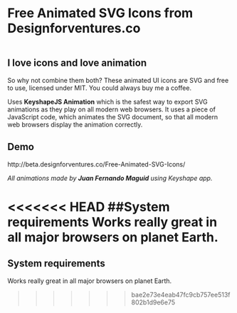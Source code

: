 
<h1 id="freeanimatedsvgiconsfromdesignforventures.co">Free Animated SVG Icons from Designforventures.co</h1>

<p><img src="http://beta.designforventures.co/Free-Animated-SVG-Icons/warehouse/banners/D4VBannerOpt.gif" alt="" /></p>

<h2 id="iloveiconsandioveanimation.">I love icons and Iove animation</h2>

<p>So why not combine them both? These animated UI icons are SVG and free to use, licensed under MIT. You could always buy me a coffee.</p>

<p>Uses <strong>KeyshapeJS Animation</strong> which is the safest way to export SVG animations as they play on all modern web browsers. It uses a piece of JavaScript code, which animates the SVG document, so that all modern web browsers display the animation correctly.</p>

<h2 id="demo">Demo</h2>

<p>http://beta.designforventures.co/Free-Animated-SVG-Icons/</p>

<p><em>All animations made by <strong>Juan Fernando Maguid</strong> using Keyshape app.</em></p>

<<<<<<< HEAD
##System requirements
Works really great in all major browsers on planet Earth.
=======
<h2 id="systemrequirements">System requirements</h2>

<p>Works really great in all major browsers on planet Earth.</p>

>>>>>>> bae2e73e4eab47fc9cb757ee513f802b1d9e6e75
